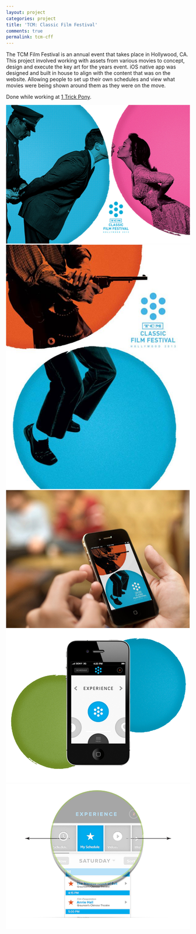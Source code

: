 ```yaml
---
layout: project
categories: project
title: 'TCM: Classic Film Festival'
comments: true
permalink: tcm-cff
---
```


The TCM Film Festival is an annual event that takes place in Hollywood, CA. This project involved working with assets from various movies to concept, design and execute the key art for the years event. iOS native app was designed and built in house to align with the content that was on the website. Allowing people to set up their own schedules and view what movies were being shown around them as they were on the move.

Done while working at [1 Trick Pony](http://1trickpony.com/).

<img src="/img/projects/tcmcff/img-1.jpg" alt="">

<img src="/img/projects/tcmcff/img-2.jpg" alt="">

<img src="/img/projects/tcmcff/img-3.jpg" alt="">

<img src="/img/projects/tcmcff/img-4.png" alt="" class="no-shadow">

<img src="/img/projects/tcmcff/img-5.png" alt="" class="no-shadow">